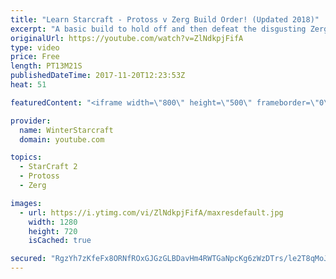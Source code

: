 ```yaml
---
title: "Learn Starcraft - Protoss v Zerg Build Order! (Updated 2018)"
excerpt: "A basic build to hold off and then defeat the disgusting Zerg! Meant for lower level players who have little direction, not for high level players looking for the dankest meta :) -- Watch live at https://www.twitch.tv/wintergaming"
originalUrl: https://youtube.com/watch?v=ZlNdkpjFifA
type: video
price: Free
length: PT13M21S
publishedDateTime: 2017-11-20T12:23:53Z
heat: 51

featuredContent: "<iframe width=\"800\" height=\"500\" frameborder=\"0\" src=\"https://www.youtube.com/embed/ZlNdkpjFifA\" allow=\"accelerometer; autoplay; encrypted-media; gyroscope; picture-in-picture\" allowfullscreen></iframe>"

provider:
  name: WinterStarcraft
  domain: youtube.com

topics:
  - StarCraft 2
  - Protoss
  - Zerg

images:
  - url: https://i.ytimg.com/vi/ZlNdkpjFifA/maxresdefault.jpg
    width: 1280
    height: 720
    isCached: true

secured: "RgzYh7zKfeFx8ORNfROxGJGzGLBDavHm4RWTGaNpcKg6zWzDTrs/le2T8qMoJW9o4GwHOW5UTLuV1tqKgHtx+N3eWREY2eodQQTV18QQGzY1r6LBgSd9AmBWhQf0NyyYfyZTFWNbcEAYzrZrSYELyTujBDi3Q0LaoCX707pawDyToRkc/askksXjFXB7X6vmu0dF98yp4nF6Re5CLYoV2cLwHgGZBWHfbuPYDnl70rhjYbNJOefGKoSeS+VNJ7cR41WSPqA7IlGmx+SWhbHt+UoK9SDALwm5xFjWBr6c5oxneuWUW77Roiw9mklgEMAIUXBazbqw6MxuJ7NeK4gnxNtgBhCjbkELlSUmJRsQOzC028LeCfT3Zy9zthvOswtGA96/zC2rV+nNNupRwqXoGhSOWcplhEjmAWs0KhI3WKE=;VxS8Sngt53hNcZAP6QfopQ=="
---
```


